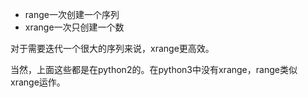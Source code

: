- range一次创建一个序列
- xrange一次只创建一个数

对于需要迭代一个很大的序列来说，xrange更高效。

当然，上面这些都是在python2的。在python3中没有xrange，range类似xrange运作。
